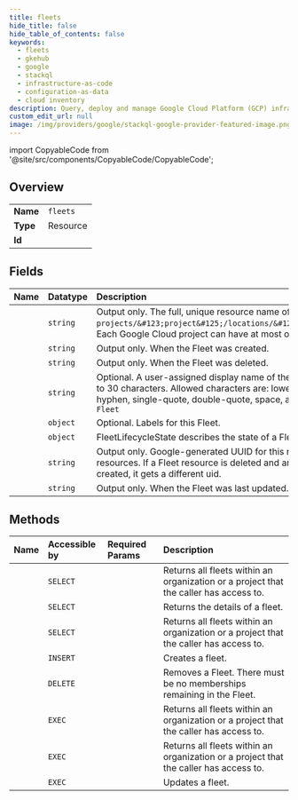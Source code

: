 ```yaml
---
title: fleets
hide_title: false
hide_table_of_contents: false
keywords:
  - fleets
  - gkehub
  - google    
  - stackql
  - infrastructure-as-code
  - configuration-as-data
  - cloud inventory
description: Query, deploy and manage Google Cloud Platform (GCP) infrastructure and resources using SQL
custom_edit_url: null
image: /img/providers/google/stackql-google-provider-featured-image.png
---
```


import CopyableCode from '@site/src/components/CopyableCode/CopyableCode';




## Overview
<table><tbody>
<tr><td><b>Name</b></td><td><code>fleets</code></td></tr>
<tr><td><b>Type</b></td><td>Resource</td></tr>
<tr><td><b>Id</b></td><td><CopyableCode code="google.gkehub.fleets" /></td></tr>
</tbody></table>

## Fields
| Name | Datatype | Description |
|:-----|:---------|:------------|
| <CopyableCode code="name" /> | `string` | Output only. The full, unique resource name of this fleet in the format of `projects/&#123;project&#125;/locations/&#123;location&#125;/fleets/&#123;fleet&#125;`. Each Google Cloud project can have at most one fleet resource, named "default". |
| <CopyableCode code="createTime" /> | `string` | Output only. When the Fleet was created. |
| <CopyableCode code="deleteTime" /> | `string` | Output only. When the Fleet was deleted. |
| <CopyableCode code="displayName" /> | `string` | Optional. A user-assigned display name of the Fleet. When present, it must be between 4 to 30 characters. Allowed characters are: lowercase and uppercase letters, numbers, hyphen, single-quote, double-quote, space, and exclamation point. Example: `Production Fleet` |
| <CopyableCode code="labels" /> | `object` | Optional. Labels for this Fleet. |
| <CopyableCode code="state" /> | `object` | FleetLifecycleState describes the state of a Fleet resource. |
| <CopyableCode code="uid" /> | `string` | Output only. Google-generated UUID for this resource. This is unique across all Fleet resources. If a Fleet resource is deleted and another resource with the same name is created, it gets a different uid. |
| <CopyableCode code="updateTime" /> | `string` | Output only. When the Fleet was last updated. |
## Methods
| Name | Accessible by | Required Params | Description |
|:-----|:--------------|:----------------|:------------|
| <CopyableCode code="organizations_locations_fleets_list" /> | `SELECT` | <CopyableCode code="locationsId, organizationsId" /> | Returns all fleets within an organization or a project that the caller has access to. |
| <CopyableCode code="projects_locations_fleets_get" /> | `SELECT` | <CopyableCode code="fleetsId, locationsId, projectsId" /> | Returns the details of a fleet. |
| <CopyableCode code="projects_locations_fleets_list" /> | `SELECT` | <CopyableCode code="locationsId, projectsId" /> | Returns all fleets within an organization or a project that the caller has access to. |
| <CopyableCode code="projects_locations_fleets_create" /> | `INSERT` | <CopyableCode code="locationsId, projectsId" /> | Creates a fleet. |
| <CopyableCode code="projects_locations_fleets_delete" /> | `DELETE` | <CopyableCode code="fleetsId, locationsId, projectsId" /> | Removes a Fleet. There must be no memberships remaining in the Fleet. |
| <CopyableCode code="_organizations_locations_fleets_list" /> | `EXEC` | <CopyableCode code="locationsId, organizationsId" /> | Returns all fleets within an organization or a project that the caller has access to. |
| <CopyableCode code="_projects_locations_fleets_list" /> | `EXEC` | <CopyableCode code="locationsId, projectsId" /> | Returns all fleets within an organization or a project that the caller has access to. |
| <CopyableCode code="projects_locations_fleets_patch" /> | `EXEC` | <CopyableCode code="fleetsId, locationsId, projectsId" /> | Updates a fleet. |
